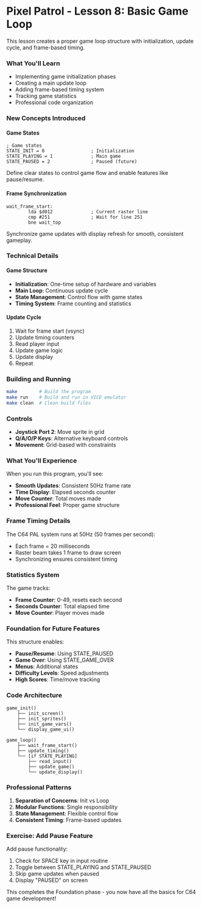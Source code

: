 # Pixel Patrol - Lesson 8: Basic Game Loop

This lesson creates a proper game loop structure with initialization, update cycle, and frame-based timing.

### What You'll Learn

- Implementing game initialization phases
- Creating a main update loop
- Adding frame-based timing system
- Tracking game statistics
- Professional code organization

### New Concepts Introduced

#### Game States
```assembly
; Game states
STATE_INIT = 0                 ; Initialization
STATE_PLAYING = 1              ; Main game
STATE_PAUSED = 2               ; Paused (future)
```

Define clear states to control game flow and enable features like pause/resume.

#### Frame Synchronization
```assembly
wait_frame_start:
        lda $d012              ; Current raster line
        cmp #251               ; Wait for line 251
        bne wait_top
```

Synchronize game updates with display refresh for smooth, consistent gameplay.

### Technical Details

#### Game Structure
- **Initialization**: One-time setup of hardware and variables
- **Main Loop**: Continuous update cycle
- **State Management**: Control flow with game states
- **Timing System**: Frame counting and statistics

#### Update Cycle
1. Wait for frame start (vsync)
2. Update timing counters
3. Read player input
4. Update game logic
5. Update display
6. Repeat

### Building and Running

```bash
make        # Build the program
make run    # Build and run in VICE emulator
make clean  # Clean build files
```

### Controls
- **Joystick Port 2**: Move sprite in grid
- **Q/A/O/P Keys**: Alternative keyboard controls
- **Movement**: Grid-based with constraints

### What You'll Experience

When you run this program, you'll see:
- **Smooth Updates**: Consistent 50Hz frame rate
- **Time Display**: Elapsed seconds counter
- **Move Counter**: Total moves made
- **Professional Feel**: Proper game structure

### Frame Timing Details

The C64 PAL system runs at 50Hz (50 frames per second):
- Each frame = 20 milliseconds
- Raster beam takes 1 frame to draw screen
- Synchronizing ensures consistent timing

### Statistics System

The game tracks:
- **Frame Counter**: 0-49, resets each second
- **Seconds Counter**: Total elapsed time
- **Move Counter**: Player moves made

### Foundation for Future Features

This structure enables:
- **Pause/Resume**: Using STATE_PAUSED
- **Game Over**: Using STATE_GAME_OVER
- **Menus**: Additional states
- **Difficulty Levels**: Speed adjustments
- **High Scores**: Time/move tracking

### Code Architecture

```
game_init()
    ├── init_screen()
    ├── init_sprites()
    ├── init_game_vars()
    └── display_game_ui()

game_loop()
    ├── wait_frame_start()
    ├── update_timing()
    └── [if STATE_PLAYING]
        ├── read_input()
        ├── update_game()
        └── update_display()
```

### Professional Patterns

1. **Separation of Concerns**: Init vs Loop
2. **Modular Functions**: Single responsibility
3. **State Management**: Flexible control flow
4. **Consistent Timing**: Frame-based updates

### Exercise: Add Pause Feature

Add pause functionality:
1. Check for SPACE key in input routine
2. Toggle between STATE_PLAYING and STATE_PAUSED
3. Skip game updates when paused
4. Display "PAUSED" on screen

This completes the Foundation phase - you now have all the basics for C64 game development!
